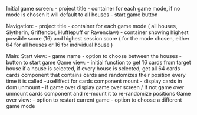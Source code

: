 Initial game screen:
    - project title
    - container for each game mode, if no mode is chosen it will default to all houses
    - start game button

Navigation:
    - project title
    - container for each game mode ( all houses, Slytherin, Griffendor, Hufflepuff or Ravenclaw)
    - container showing highest possible score (16) and highest session score ( for the mode chosen, either 64 for all houses or 16 for individual house )

Main:
    Start view:
        - game name
        - option to choose between the houses
        - button to start game
    Game view:
        - initial function to get 16 cards from target house if a house is selected, if every house is selected, get all 64 cards
        - cards component that contains cards and randomizes their position every time it is called
        -useEffect for cards component 
            mount - display cards in dom
            unmount - if game over display game over screen / if not game over unmount cards component and re-mount it to re-randomize positions
    Game over view:
        - option to restart current game
        - option to choose a different game mode
